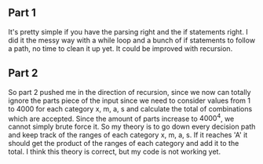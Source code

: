 ## Part 1

It's pretty simple if you have the parsing right and the if statements right. I did it the messy way with a while loop and a bunch of if statements to follow a path, no time to clean it up yet. It could be improved with recursion.

## Part 2

So part 2 pushed me in the direction of recursion, since we now can totally ignore the parts piece of the input since we need to consider values from 1 to 4000 for each category x, m, a, s and calculate the total of combinations which are accepted. Since the amount of parts increase to $4000^4$, we cannot simply brute force it. So my theory is to go down every decision path and keep track of the ranges of each category x, m, a, s. If it reaches 'A' it should get the product of the ranges of each category and add it to the total. I think this theory is correct, but my code is not working yet.
